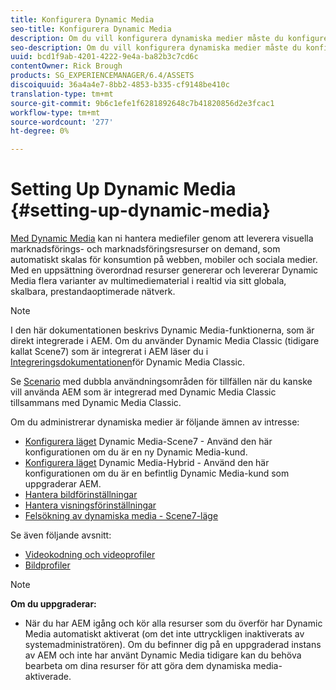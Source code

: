 ```yaml
---
title: Konfigurera Dynamic Media
seo-title: Konfigurera Dynamic Media
description: Om du vill konfigurera dynamiska medier måste du konfigurera dynamiska medier och hantera bild- och visningsförinställningar
seo-description: Om du vill konfigurera dynamiska medier måste du konfigurera dynamiska medier och hantera bild- och visningsförinställningar
uuid: bcd1f9ab-4201-4222-9e4a-ba82b3c7cd6c
contentOwner: Rick Brough
products: SG_EXPERIENCEMANAGER/6.4/ASSETS
discoiquuid: 36a4a4e7-8bb2-4853-b335-cf9148be410c
translation-type: tm+mt
source-git-commit: 9b6c1efe1f6281892648c7b41820856d2e3fcac1
workflow-type: tm+mt
source-wordcount: '277'
ht-degree: 0%

---
```



# Setting Up Dynamic Media {#setting-up-dynamic-media}

[Med Dynamic Media](https://www.adobe.com/solutions/web-experience-management/dynamic-media.html) kan ni hantera mediefiler genom att leverera visuella marknadsförings- och marknadsföringsresurser on demand, som automatiskt skalas för konsumtion på webben, mobiler och sociala medier. Med en uppsättning överordnad resurser genererar och levererar Dynamic Media flera varianter av multimediematerial i realtid via sitt globala, skalbara, prestandaoptimerade nätverk.

>[!NOTE]
>
>I den här dokumentationen beskrivs Dynamic Media-funktionerna, som är direkt integrerade i AEM. Om du använder Dynamic Media Classic (tidigare kallat Scene7) som är integrerat i AEM läser du i [Integreringsdokumentationen](/help/sites-administering/scene7.md)för Dynamic Media Classic.
>
>Se [Scenario](/help/sites-administering/scene7.md#dual-use-scenario) med dubbla användningsområden för tillfällen när du kanske vill använda AEM som är integrerad med Dynamic Media Classic tillsammans med Dynamic Media Classic.

Om du administrerar dynamiska medier är följande ämnen av intresse:

* [Konfigurera läget](config-dms7.md) Dynamic Media-Scene7 - Använd den här konfigurationen om du är en ny Dynamic Media-kund.
* [Konfigurera läget](config-dynamic.md) Dynamic Media-Hybrid - Använd den här konfigurationen om du är en befintlig Dynamic Media-kund som uppgraderar AEM.
* [Hantera bildförinställningar](managing-image-presets.md)
* [Hantera visningsförinställningar](managing-viewer-presets.md)
* [Felsökning av dynamiska media - Scene7-läge](troubleshoot-dms7.md)

Se även följande avsnitt:

* [Videokodning och videoprofiler](video-profiles.md)
* [Bildprofiler](image-profiles.md)

>[!NOTE]
>
>**Om du uppgraderar:**
>
>* När du har AEM igång och kör alla resurser som du överför har Dynamic Media automatiskt aktiverat (om det inte uttryckligen inaktiverats av systemadministratören). Om du befinner dig på en uppgraderad instans av AEM och inte har använt Dynamic Media tidigare kan du behöva bearbeta om dina resurser för att göra dem dynamiska media-aktiverade.